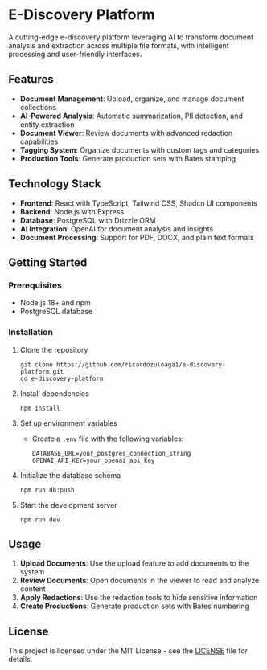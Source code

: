 # E-Discovery Platform

A cutting-edge e-discovery platform leveraging AI to transform document analysis and extraction across multiple file formats, with intelligent processing and user-friendly interfaces.

## Features

- **Document Management**: Upload, organize, and manage document collections
- **AI-Powered Analysis**: Automatic summarization, PII detection, and entity extraction
- **Document Viewer**: Review documents with advanced redaction capabilities
- **Tagging System**: Organize documents with custom tags and categories
- **Production Tools**: Generate production sets with Bates stamping

## Technology Stack

- **Frontend**: React with TypeScript, Tailwind CSS, Shadcn UI components
- **Backend**: Node.js with Express
- **Database**: PostgreSQL with Drizzle ORM
- **AI Integration**: OpenAI for document analysis and insights
- **Document Processing**: Support for PDF, DOCX, and plain text formats

## Getting Started

### Prerequisites

- Node.js 18+ and npm
- PostgreSQL database

### Installation

1. Clone the repository
   ```
   git clone https://github.com/ricardozuloaga1/e-discovery-platform.git
   cd e-discovery-platform
   ```

2. Install dependencies
   ```
   npm install
   ```

3. Set up environment variables
   - Create a `.env` file with the following variables:
     ```
     DATABASE_URL=your_postgres_connection_string
     OPENAI_API_KEY=your_openai_api_key
     ```

4. Initialize the database schema
   ```
   npm run db:push
   ```

5. Start the development server
   ```
   npm run dev
   ```

## Usage

1. **Upload Documents**: Use the upload feature to add documents to the system
2. **Review Documents**: Open documents in the viewer to read and analyze content
3. **Apply Redactions**: Use the redaction tools to hide sensitive information
4. **Create Productions**: Generate production sets with Bates numbering

## License

This project is licensed under the MIT License - see the [LICENSE](LICENSE) file for details.
